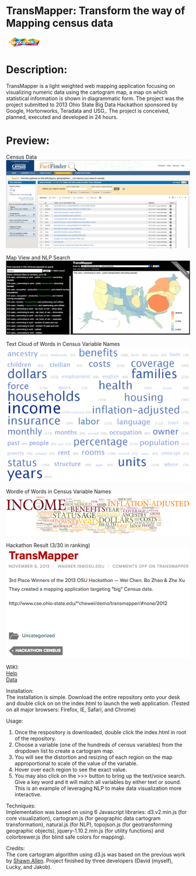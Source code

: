 # TransMapper: Transform the way of Mapping census data<br/>
<img src="img/Hackathon-logo.jpg" width="20%">

# Description:<br/>
TransMapper is a light weighted web mapping application focusing on visualizing numeric data using the cartogram map, a map on which statistical information is shown in diagrammatic form. The project was the project submitted to 2013 Ohio State Big Data Hackathon sponsored by Google, Hortonworks, Teradata and USG,. The project is conceived, planned, executed and developed in 24 hours.


# Preview:<br/>
Census Data<br/>
![](img/data.PNG)

Map View and NLP Search<br/>
![](img/Screenshot%202019-02-22%2010.38.09.png)

Text Cloud of Words in Census Variable Names<br/>
![](img/tagcloud.PNG)

Wordle of Words in Census Variable Names<br/>
![](img/wordle.PNG)

Hackathon Result (3/30 in ranking)<br/>
![](img/Screenshot%202019-02-22%2010.32.51.png)


WIKI:<br/>
<a href="help.html" target="_blank">Help</a><br/>
<a href="meta.html" target="_blank">Data</a>

Installation:<br/>
The installation is simple. Download the entire repository onto your desk and double click on on the index.html to launch the web application. (Tested on all major browsers: Firefox, IE, Safari, and Chrome)

Usage:<br/>
1. Once the respository is downloaded, double click the index.html in root of the repository.
2. Choose a variable (one of the hundreds of census variables) from the dropdown list to create a cartogram map.
3. You will see the distortion and resizing of each region on the map approportional to scale of the value of the variable.
4. Hover over each region to see the exact value.
5. You may also click on the >>> button to bring up the text/voice search. Give a key word and it will match all variables by either text or sound. This is an example of leveraging NLP to make data visualization more interactive.


Techniques:<br/>
Implementation was based on using 6 Javascript libraries: d3.v2.min.js (for core visualization), cartogram.js (for geographic data cartogram transformation), natural.js (for NLP), topojson.js (for geotransforming geographic objects), jquery-1.10.2.min.js (for utility functions) and colorbrewer.js (for blind safe colors for mapping).


Credits:<br/> 
The core cartogram algorithm using d3.js was based on the previous work by [Shawn Allen](https://github.com/shawnbot/d3-cartogram/). Project finished by three developers (David (myself), Lucky, and Jakob).



